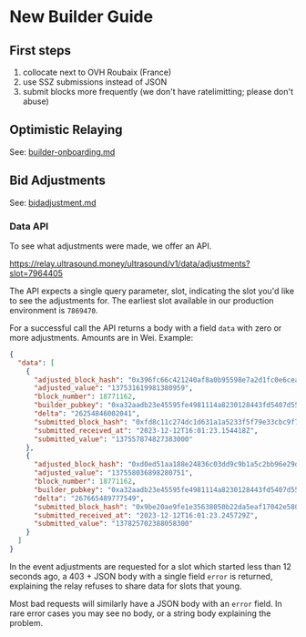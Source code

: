 # New Builder Guide

## First steps
1. collocate next to OVH Roubaix (France)
2. use SSZ submissions instead of JSON
3. submit blocks more frequently (we don't have ratelimitting; please don't abuse)

## Optimistic Relaying
See: [builder-onboarding.md](https://github.com/ultrasoundmoney/mev-boost-relay/blob/prod-optimistic-relaying/docs/optimistic/builder-onboarding.md)

## Bid Adjustments
See: [bidadjustment.md](https://gist.github.com/blombern/c2550a5245d8c2996b688d2db5fd160b)

### Data API
To see what adjustments were made, we offer an API.

https://relay.ultrasound.money/ultrasound/v1/data/adjustments?slot=7964405

The API expects a single query parameter, slot, indicating the slot you'd like to see the adjustments for. The earliest slot available in our production environment is `7869470`.

For a successful call the API returns a body with a field `data` with zero or more adjustments. Amounts are in Wei.
Example:
```json
{
  "data": [
    {
      "adjusted_block_hash": "0x396fc66c421240af8a0b95598e7a2d1fc0e6ceafd18e4d128b96f918de7928e8",
      "adjusted_value": "137531619981380959",
      "block_number": 18771162,
      "builder_pubkey": "0xa32aadb23e45595fe4981114a8230128443fd5407d557dc0c158ab93bc2b88939b5a87a84b6863b0d04a4b5a2447f847",
      "delta": "26254846002041",
      "submitted_block_hash": "0xfd8c11c274dc1d631a1a5233f5f79e33cbc9f7abbb114ba630f21de5b8fb10c2",
      "submitted_received_at": "2023-12-12T16:01:23.154418Z",
      "submitted_value": "137557874827383000"
    },
    {
      "adjusted_block_hash": "0xd0ed51aa188e24836c03dd9c9b1a5c2bb96e29d32ab7b92055f073b8e423ef8b",
      "adjusted_value": "137558036898280751",
      "block_number": 18771162,
      "builder_pubkey": "0xa32aadb23e45595fe4981114a8230128443fd5407d557dc0c158ab93bc2b88939b5a87a84b6863b0d04a4b5a2447f847",
      "delta": "267665489777549",
      "submitted_block_hash": "0x9be20ae9fe1e35638050b22da5eaf17042e58065802e12774cebe89b2779f3c4",
      "submitted_received_at": "2023-12-12T16:01:23.245729Z",
      "submitted_value": "137825702388058300"
    }
  ]
}
```

In the event adjustments are requested for a slot which started less than 12 seconds ago, a 403 + JSON body with a single field `error` is returned, explaining the relay refuses to share data for slots that young.

Most bad requests will similarly have a JSON body with an `error` field. In rare error cases you may see no body, or a string body explaining the problem.
